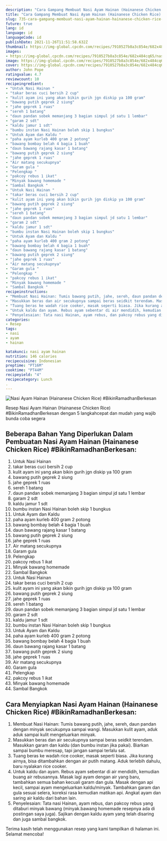 ```yaml
---
description: "Cara Gampang Membuat Nasi Ayam Hainan (Hainanese Chicken Rice) #BikinRamadhanBerkesan yang Bikin Ngiler"
title: "Cara Gampang Membuat Nasi Ayam Hainan (Hainanese Chicken Rice) #BikinRamadhanBerkesan yang Bikin Ngiler"
slug: 735-cara-gampang-membuat-nasi-ayam-hainan-hainanese-chicken-rice-bikinramadhanberkesan-yang-bikin-ngiler
future: true
lang: id
language: id
languageCode: id
publishDate: 2021-11-26T11:51:58.632Z 
thumbnail: https://img-global.cpcdn.com/recipes/7910527b8a3c854e/682x484cq65/nasi-ayam-hainan-hainanese-chicken-rice-bikinramadhanberkesan-foto-resep-utama.png
images:
- https://img-global.cpcdn.com/recipes/7910527b8a3c854e/682x484cq65/nasi-ayam-hainan-hainanese-chicken-rice-bikinramadhanberkesan-foto-resep-utama.png
image: https://img-global.cpcdn.com/recipes/7910527b8a3c854e/682x484cq65/nasi-ayam-hainan-hainanese-chicken-rice-bikinramadhanberkesan-foto-resep-utama.png
cover: https://img-global.cpcdn.com/recipes/7910527b8a3c854e/682x484cq65/nasi-ayam-hainan-hainanese-chicken-rice-bikinramadhanberkesan-foto-resep-utama.png
author: John Pope
ratingvalue: 4.7
reviewcount: 10
recipeingredient:
- "Untuk Nasi Hainan "
- "takar beras cuci bersih 2 cup"
- "kulit ayam ini yang akan bikin gurih jgn diskip ya 100 gram"
- "bawang putih geprek 2 siung"
- "jahe geprek 1 ruas"
- "sereh 1 batang"
- "daun pandan sobek memanjang 3 bagian simpul jd satu 1 lembar"
- "garam 2 sdt"
- "kaldu jamur 1 sdt"
- "bumbu instan Nasi Hainan boleh skip 1 bungkus"
- "Untuk Ayam dan Kaldu "
- "paha ayam kurleb 400 gram 2 potong"
- "bawang bombay belah 4 bagia 1 buah"
- "daun bawang rajang kasar 1 batang"
- "bawang putih geprek 2 siung"
- "jahe geprek 1 ruas"
- "Air matang secukupnya"
- "Garam gula "
- "Pelengkap "
- "pakcoy rebus 1 ikat"
- "Minyak bawang homemade "
- "Sambal Bangkok "
- "Untuk Nasi Hainan "
- "takar beras cuci bersih 2 cup"
- "kulit ayam ini yang akan bikin gurih jgn diskip ya 100 gram"
- "bawang putih geprek 2 siung"
- "jahe geprek 1 ruas"
- "sereh 1 batang"
- "daun pandan sobek memanjang 3 bagian simpul jd satu 1 lembar"
- "garam 2 sdt"
- "kaldu jamur 1 sdt"
- "bumbu instan Nasi Hainan boleh skip 1 bungkus"
- "Untuk Ayam dan Kaldu "
- "paha ayam kurleb 400 gram 2 potong"
- "bawang bombay belah 4 bagia 1 buah"
- "daun bawang rajang kasar 1 batang"
- "bawang putih geprek 2 siung"
- "jahe geprek 1 ruas"
- "Air matang secukupnya"
- "Garam gula "
- "Pelengkap "
- "pakcoy rebus 1 ikat"
- "Minyak bawang homemade "
- "Sambal Bangkok "
recipeinstructions:
- "Membuat Nasi Hainan: Tumis bawang putih, jahe, sereh, daun pandan dengan minyak secukupnya sampai wangi. Masukkan kulit ayam, aduk aduk sampai kulit mengeluarkan minyak."
- "Masukkan beras dan air secukupnya sampai beras seidkit terendam. Masukkan garam dan kaldu (dan bumbu instan jika pakai). Biarkan sampai bumbu meresap, tapi jangan sampai terlalu sat."
- "Tuang beras ke wadah rice cooker, masak seperti biasa. Jika kurang airnya, bisa ditambahkan dengan air putih matang. Aduk terlebih dahulu, baru nyalakan rice cooker."
- "Untuk kaldu dan ayam. Rebus ayam sebentar di air mendidih, kemudian buang air rebusannya. Masak lagi ayam dengan air yang baru, tambahkan semua bahan kecuali garam dan gula. Masak dengan api kecil, sampai ayam mengeluarkan kaldu/minyak. Tambahkan garam dan gula sesuai selera, koreksi rasa kemudian matikan api. Angkat ayam dan saring air kaldu dari bahan lain."
- "Penyelesaian: Tata nasi Hainan, ayam rebus, dan pakcoy rebus yang ditaburi minyak bawang (minyak.bawang homemade resepnya ada di postingan saya juga). Sajikan dengan kaldu ayam yang telah disaring dan juga sambal bangkok."
categories:
- Resep
tags:
- nasi
- ayam
- hainan

katakunci: nasi ayam hainan 
nutrition: 146 calories
recipecuisine: Indonesian
preptime: "PT16M"
cooktime: "PT44M"
recipeyield: "4"
recipecategory: Lunch
. 
---
```



![Nasi Ayam Hainan (Hainanese Chicken Rice) #BikinRamadhanBerkesan](https://img-global.cpcdn.com/recipes/7910527b8a3c854e/682x484cq65/nasi-ayam-hainan-hainanese-chicken-rice-bikinramadhanberkesan-foto-resep-utama.png)

Resep Nasi Ayam Hainan (Hainanese Chicken Rice) #BikinRamadhanBerkesan    dengan 5 langkahcepat dan mudah yang wajib bunda coba segera

<!--inarticleads1-->

## Beberapa Bahan Yang Diperlukan Dalam Pembuatan Nasi Ayam Hainan (Hainanese Chicken Rice) #BikinRamadhanBerkesan:

1. Untuk Nasi Hainan 
1. takar beras cuci bersih 2 cup
1. kulit ayam ini yang akan bikin gurih jgn diskip ya 100 gram
1. bawang putih geprek 2 siung
1. jahe geprek 1 ruas
1. sereh 1 batang
1. daun pandan sobek memanjang 3 bagian simpul jd satu 1 lembar
1. garam 2 sdt
1. kaldu jamur 1 sdt
1. bumbu instan Nasi Hainan boleh skip 1 bungkus
1. Untuk Ayam dan Kaldu 
1. paha ayam kurleb 400 gram 2 potong
1. bawang bombay belah 4 bagia 1 buah
1. daun bawang rajang kasar 1 batang
1. bawang putih geprek 2 siung
1. jahe geprek 1 ruas
1. Air matang secukupnya
1. Garam gula 
1. Pelengkap 
1. pakcoy rebus 1 ikat
1. Minyak bawang homemade 
1. Sambal Bangkok 
1. Untuk Nasi Hainan 
1. takar beras cuci bersih 2 cup
1. kulit ayam ini yang akan bikin gurih jgn diskip ya 100 gram
1. bawang putih geprek 2 siung
1. jahe geprek 1 ruas
1. sereh 1 batang
1. daun pandan sobek memanjang 3 bagian simpul jd satu 1 lembar
1. garam 2 sdt
1. kaldu jamur 1 sdt
1. bumbu instan Nasi Hainan boleh skip 1 bungkus
1. Untuk Ayam dan Kaldu 
1. paha ayam kurleb 400 gram 2 potong
1. bawang bombay belah 4 bagia 1 buah
1. daun bawang rajang kasar 1 batang
1. bawang putih geprek 2 siung
1. jahe geprek 1 ruas
1. Air matang secukupnya
1. Garam gula 
1. Pelengkap 
1. pakcoy rebus 1 ikat
1. Minyak bawang homemade 
1. Sambal Bangkok 



<!--inarticleads2-->

## Cara Menyiapkan Nasi Ayam Hainan (Hainanese Chicken Rice) #BikinRamadhanBerkesan:

1. Membuat Nasi Hainan: Tumis bawang putih, jahe, sereh, daun pandan dengan minyak secukupnya sampai wangi. Masukkan kulit ayam, aduk aduk sampai kulit mengeluarkan minyak.
1. Masukkan beras dan air secukupnya sampai beras seidkit terendam. Masukkan garam dan kaldu (dan bumbu instan jika pakai). Biarkan sampai bumbu meresap, tapi jangan sampai terlalu sat.
1. Tuang beras ke wadah rice cooker, masak seperti biasa. Jika kurang airnya, bisa ditambahkan dengan air putih matang. Aduk terlebih dahulu, baru nyalakan rice cooker.
1. Untuk kaldu dan ayam. Rebus ayam sebentar di air mendidih, kemudian buang air rebusannya. Masak lagi ayam dengan air yang baru, tambahkan semua bahan kecuali garam dan gula. Masak dengan api kecil, sampai ayam mengeluarkan kaldu/minyak. Tambahkan garam dan gula sesuai selera, koreksi rasa kemudian matikan api. Angkat ayam dan saring air kaldu dari bahan lain.
1. Penyelesaian: Tata nasi Hainan, ayam rebus, dan pakcoy rebus yang ditaburi minyak bawang (minyak.bawang homemade resepnya ada di postingan saya juga). Sajikan dengan kaldu ayam yang telah disaring dan juga sambal bangkok.




Terima kasih telah menggunakan resep yang kami tampilkan di halaman ini. Selamat mencoba!
